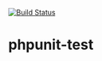 [![Build Status](https://travis-ci.org/snuzi/phpunit-test.svg?branch=master)](https://travis-ci.org/snuzi/phpunit-test)

# phpunit-test